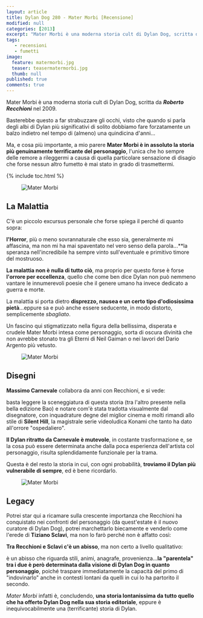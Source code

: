 ```yaml
---
layout: article
title: Dylan Dog 280 - Mater Morbi [Recensione]
modified: null
categories: [2013]
excerpt: "Mater Morbi è una moderna storia cult di Dylan Dog, scritta da Roberto Recchioni nel 2009...."
tags: 
   - recensioni
   - fumetti
image: 
  feature: matermorbi.jpg
  teaser: teasermatermorbi.jpg
  thumb: null
published: true
comments: true
---
```

Mater Morbi è una moderna storia cult di Dylan Dog, scritta da ***Roberto Recchioni*** nel 2009.

Basterebbe questo a far strabuzzare gli occhi, visto che quando si parla degli albi di Dylan più significativi di solito dobbiamo fare forzatamente un balzo indietro nel tempo di (almeno) una quindicina d'anni...

Ma, e cosa più importante, a mio parere **Mater Morbi è in assoluto la storia più genuinamente terrificante del personaggio**, l'unica che ho sempre delle remore a rileggermi a causa di quella particolare sensazione di disagio che forse nessun altro fumetto è mai stato in grado di trasmettermi.

{% include toc.html %}

<figure>
	<img src="http://2.bp.blogspot.com/-2vMRrHRZ6T0/UoN0ahD8kyI/AAAAAAAAFcc/94_3buYIK_g/s320/mater_morbi_bao.jpg" alt="Mater Morbi">
</figure>

## La Malattia

C'è un piccolo excursus personale che forse spiega il perché di quanto sopra:

**l'Horror**, più o meno sovrannaturale che esso sia, generalmente mi affascina, ma non mi ha mai spaventato nel vero senso della parola...**la speranza nell'incredibile ha sempre vinto sull'eventuale e primitivo timore del mostruoso.

**La malattia non è nulla di tutto ciò**, ma proprio per questo forse è forse **l'orrore per eccellenza**, quello che come ben dice Dylan non può nemmeno vantare le innumerevoli poesie che il genere umano ha invece dedicato a guerra e morte.

La malattia si porta dietro **disprezzo, nausea e un certo tipo d'odiosissima pietà**...eppure sa e può anche essere seducente, in modo distorto, semplicemente _sbagliato_.

Un fascino qui stigmatizzato nella figura della bellissima, disperata e crudele Mater Morbi intesa come personaggio, sorta di oscura divinità che non avrebbe stonato tra gli Eterni di Neil Gaiman o nei lavori del Dario Argento più vetusto.

<figure>
	<img src="http://3.bp.blogspot.com/-WMt2N3fe5bU/UoN5zf3stRI/AAAAAAAAFcw/B7jCUnaVuIw/s320/mater+morbi.jpg" alt="Mater Morbi">
</figure>

## Disegni

**Massimo Carnevale** collabora da anni con Recchioni, e si vede:

basta leggere la sceneggiatura di questa storia (tra l'altro presente nella bella edizione Bao) e notare com'è stata tradotta visualmente dal disegnatore, con inquadrature degne del miglior cinema e molti rimandi allo stile di **Silent Hill**, la magistrale serie videoludica Konami che tanto ha dato all'orrore "ospedaliero".

**Il Dylan ritratto da Carnevale è mutevole**, in costante trasformazione e, se la cosa può essere determinata anche dalla poca esperienza dell'artista col personaggio, risulta splendidamente funzionale per la trama.

Questa è del resto la storia in cui, con ogni probabilità, **troviamo il Dylan più vulnerabile di sempre**, ed è bene ricordarlo.

<figure>
	<img src="http://4.bp.blogspot.com/-wJ_LBop7lmc/UoN9mzZ0HHI/AAAAAAAAFc8/Zjyo98-silQ/s400/mater-morbi-4.jpg" alt="Mater Morbi">
</figure>

## Legacy

Potrei star qui a ricamare sulla crescente importanza che Recchioni ha conquistato nei confronti del personaggio (da quest'estate è il nuovo curatore di Dylan Dog), potrei marchettarlo biecamente e venderlo come l'erede di **Tiziano Sclavi**, ma non lo farò perché non è affatto così:

**Tra Recchioni e Sclavi c'è un abisso**, ma non certo a livello qualitativo:

è un abisso che riguarda stili, animi, anagrafe, provenienza...**la "parentela" tra i due è però determinata dalla visione di Dylan Dog in quanto personaggio**, poiché traspare immediatamente la capacità del primo di "indovinarlo" anche in contesti lontani da quelli in cui lo ha partorito il secondo.

_Mater Morbi_ infatti è, concludendo, **una storia lontanissima da tutto quello che ha offerto Dylan Dog nella sua storia editoriale**, eppure è inequivocabilmente una (terrificante) storia di Dylan.
